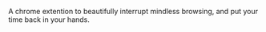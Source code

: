 A chrome extention to beautifully interrupt mindless browsing, and put your time back in your hands.
